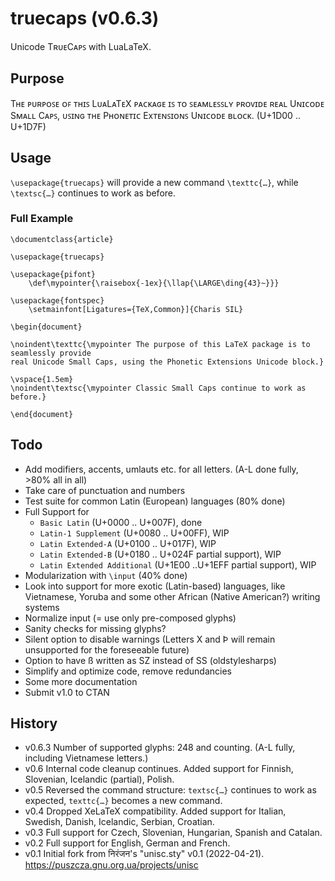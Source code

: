 # truecaps (v0.6.3)
Unicode TʀᴜᴇCᴀᴘꜱ with LuaLaTeX.

## Purpose

Tʜᴇ ᴘᴜʀᴘᴏꜱᴇ ᴏꜰ ᴛʜɪꜱ LᴜᴀLᴀTᴇX ᴘᴀᴄᴋᴀɢᴇ ɪꜱ ᴛᴏ ꜱᴇᴀᴍʟᴇꜱꜱʟʏ ᴘʀᴏᴠɪᴅᴇ ʀᴇᴀʟ Uɴɪᴄᴏᴅᴇ Sᴍᴀʟʟ
Cᴀᴘꜱ, ᴜꜱɪɴɢ ᴛʜᴇ Pʜᴏɴᴇᴛɪᴄ Exᴛᴇɴꜱɪᴏɴꜱ Uɴɪᴄᴏᴅᴇ ʙʟᴏᴄᴋ. (U+1D00 .. U+1D7F)

## Usage

`\usepackage{truecaps}` will provide a new command `\texttc{…}`, while `\textsc{…}` continues to work as before.

### Full Example

```
\documentclass{article}

\usepackage{truecaps}

\usepackage{pifont}
	\def\mypointer{\raisebox{-1ex}{\llap{\LARGE\ding{43}~}}}

\usepackage{fontspec}
	\setmainfont[Ligatures={TeX,Common}]{Charis SIL}

\begin{document}

\noindent\texttc{\mypointer The purpose of this LaTeX package is to seamlessly provide 
real Unicode Small Caps, using the Phonetic Extensions Unicode block.}

\vspace{1.5em}
\noindent\textsc{\mypointer Classic Small Caps continue to work as before.}

\end{document}
```

## Todo

* Add modifiers, accents, umlauts etc. for all letters. (A-L done fully, >80% all in all)
* Take care of punctuation and numbers
* Test suite for common Latin (European) languages (80% done)
* Full Support for 
	- `Basic Latin` (U+0000 .. U+007F), done
	- `Latin-1 Supplement` (U+0080 .. U+00FF), WIP
	- `Latin Extended-A` (U+0100 .. U+017F), WIP
	- `Latin Extended-B` (U+0180 .. U+024F partial support), WIP
	- `Latin Extended Additional` (U+1E00 ..U+1EFF partial support), WIP
* Modularization with `\input` (40% done)
* Look into support for more exotic (Latin-based) languages, 
like Vietnamese, Yoruba and some other African (Native American?) writing systems
* Normalize input (= use only pre-composed glyphs)
* Sanity checks for missing glyphs?
* Silent option to disable warnings (Letters X and Þ will remain unsupported for the foreseeable future)
* Option to have ß written as SZ instead of SS (oldstylesharps)
* Simplify and optimize code, remove redundancies
* Some more documentation
* Submit v1.0 to CTAN

## History

* v0.6.3 Number of supported glyphs: 248 and counting. (A-L fully, including Vietnamese letters.)
* v0.6 Internal code cleanup continues. Added support for Finnish, Slovenian, Icelandic (partial), Polish.
* v0.5 Reversed the command structure: `textsc{…}` continues to work as expected, `texttc{…}` becomes a new command.
* v0.4 Dropped XeLaTeX compatibility. Added support for Italian, Swedish, Danish, Icelandic, Serbian, Croatian.
* v0.3 Full support for Czech, Slovenian, Hungarian, Spanish and Catalan.
* v0.2 Full support for English, German and French.
* v0.1 Initial fork from निरंजन's "unisc.sty" v0.1 (2022-04-21).
https://puszcza.gnu.org.ua/projects/unisc

